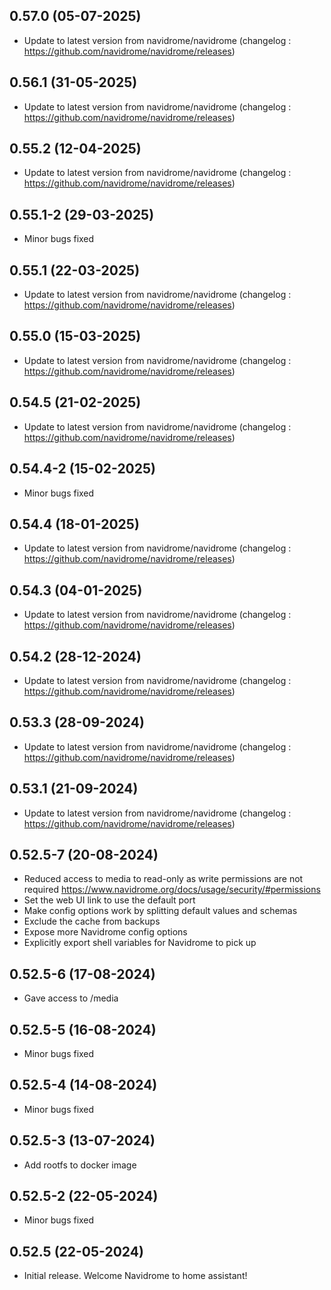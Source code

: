 
## 0.57.0 (05-07-2025)
- Update to latest version from navidrome/navidrome (changelog : https://github.com/navidrome/navidrome/releases)

## 0.56.1 (31-05-2025)
- Update to latest version from navidrome/navidrome (changelog : https://github.com/navidrome/navidrome/releases)

## 0.55.2 (12-04-2025)
- Update to latest version from navidrome/navidrome (changelog : https://github.com/navidrome/navidrome/releases)
## 0.55.1-2 (29-03-2025)
- Minor bugs fixed

## 0.55.1 (22-03-2025)
- Update to latest version from navidrome/navidrome (changelog : https://github.com/navidrome/navidrome/releases)

## 0.55.0 (15-03-2025)
- Update to latest version from navidrome/navidrome (changelog : https://github.com/navidrome/navidrome/releases)

## 0.54.5 (21-02-2025)
- Update to latest version from navidrome/navidrome (changelog : https://github.com/navidrome/navidrome/releases)
## 0.54.4-2 (15-02-2025)
- Minor bugs fixed

## 0.54.4 (18-01-2025)
- Update to latest version from navidrome/navidrome (changelog : https://github.com/navidrome/navidrome/releases)

## 0.54.3 (04-01-2025)
- Update to latest version from navidrome/navidrome (changelog : https://github.com/navidrome/navidrome/releases)

## 0.54.2 (28-12-2024)
- Update to latest version from navidrome/navidrome (changelog : https://github.com/navidrome/navidrome/releases)

## 0.53.3 (28-09-2024)
- Update to latest version from navidrome/navidrome (changelog : https://github.com/navidrome/navidrome/releases)

## 0.53.1 (21-09-2024)
- Update to latest version from navidrome/navidrome (changelog : https://github.com/navidrome/navidrome/releases)
## 0.52.5-7 (20-08-2024)

- Reduced access to media to read-only as write permissions are not required https://www.navidrome.org/docs/usage/security/#permissions
- Set the web UI link to use the default port
- Make config options work by splitting default values and schemas
- Exclude the cache from backups
- Expose more Navidrome config options
- Explicitly export shell variables for Navidrome to pick up

## 0.52.5-6 (17-08-2024)

- Gave access to /media

## 0.52.5-5 (16-08-2024)

- Minor bugs fixed

## 0.52.5-4 (14-08-2024)

- Minor bugs fixed

## 0.52.5-3 (13-07-2024)

- Add rootfs to docker image

## 0.52.5-2 (22-05-2024)

- Minor bugs fixed

## 0.52.5 (22-05-2024)

- Initial release. Welcome Navidrome to home assistant!
